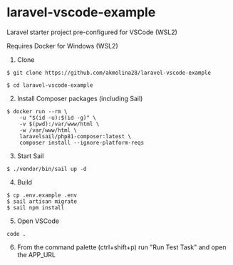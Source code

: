 # laravel-vscode-example
Laravel starter project pre-configured for VSCode (WSL2)

Requires Docker for Windows (WSL2)

1. Clone

```
$ git clone https://github.com/akmolina28/laravel-vscode-example

$ cd laravel-vscode-example
```

2. Install Composer packages (including Sail)

```
$ docker run --rm \
    -u "$(id -u):$(id -g)" \
    -v $(pwd):/var/www/html \
    -w /var/www/html \
    laravelsail/php81-composer:latest \
    composer install --ignore-platform-reqs
```

3. Start Sail

```
$ ./vendor/bin/sail up -d
```

4. Build

```
$ cp .env.example .env
$ sail artisan migrate
$ sail npm install
```

5. Open VSCode

```
code .
```

6. From the command palette (ctrl+shift+p) run "Run Test Task" and open the APP_URL
